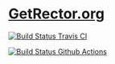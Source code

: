 # [GetRector.org](https://getrector.org)

[![Build Status Travis CI](https://img.shields.io/travis/rectorphp/getrector.org/master.svg?style=flat-square)](https://travis-ci.org/rectorphp/getrector.org)

[![Build Status Github Actions](https://img.shields.io/github/workflow/status/rectorphp/getrector.org/Code_Checks?style=flat-square)](https://github.com/rectorphp/getrector.org/actions)
